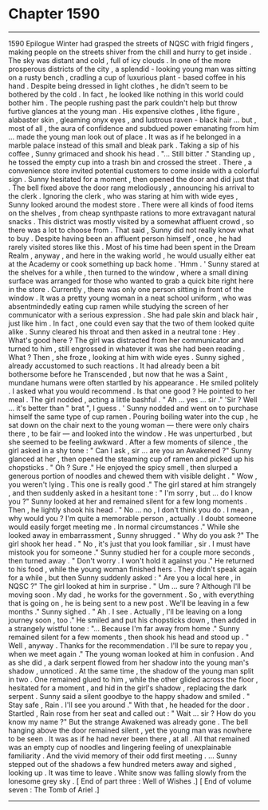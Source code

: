 
# Chapter 1590


---

1590 Epilogue
Winter had grasped the streets of NQSC with frigid fingers , making people on the streets shiver from the chill and hurry to get inside . The sky was distant and cold , full of icy clouds .
In one of the more prosperous districts of the city , a splendid - looking young man was sitting on a rusty bench , cradling a cup of luxurious plant - based coffee in his hand . Despite being dressed in light clothes , he didn't seem to be bothered by the cold . In fact , he looked like nothing in this world could bother him .
The people rushing past the park couldn't help but throw furtive glances at the young man . His expensive clothes , lithe figure , alabaster skin , gleaming onyx eyes , and lustrous raven - black hair … but , most of all , the aura of confidence and subdued power emanating from him … made the young man look out of place .
It was as if he belonged in a marble palace instead of this small and bleak park .
Taking a sip of his coffee , Sunny grimaced and shook his head .
"... Still bitter ."
Standing up , he tossed the empty cup into a trash bin and crossed the street .
There , a convenience store invited potential customers to come inside with a colorful sign . Sunny hesitated for a moment , then opened the door and did just that .
The bell fixed above the door rang melodiously , announcing his arrival to the clerk .
Ignoring the clerk , who was staring at him with wide eyes , Sunny looked around the modest store . There were all kinds of food items on the shelves , from cheap synthpaste rations to more extravagant natural snacks . This district was mostly visited by a somewhat affluent crowd , so there was a lot to choose from .
That said , Sunny did not really know what to buy . Despite having been an affluent person himself , once , he had rarely visited stores like this . Most of his time had been spent in the Dream Realm , anyway , and here in the waking world , he would usually either eat at the Academy or cook something up back home .
'Hmm . '
Sunny stared at the shelves for a while , then turned to the window , where a small dining surface was arranged for those who wanted to grab a quick bite right here in the store .
Currently , there was only one person sitting in front of the window . It was a pretty young woman in a neat school uniform , who was absentmindedly eating cup ramen while studying the screen of her communicator with a serious expression . She had pale skin and black hair , just like him .
In fact , one could even say that the two of them looked quite alike .
Sunny cleared his throat and then asked in a neutral tone :
Hey . What's good here ?
The girl was distracted from her communicator and turned to him , still engrossed in whatever it was she had been reading .
What ?
Then , she froze , looking at him with wide eyes .
Sunny sighed , already accustomed to such reactions . It had already been a bit bothersome before he Transcended , but now that he was a Saint , mundane humans were often startled by his appearance .
He smiled politely .
I asked what you would recommend . Is that one good ?
He pointed to her meal .
The girl nodded , acting a little bashful .
" Ah … yes … sir ."
'Sir ? Well … it's better than " brat ", I guess . '
Sunny nodded and went on to purchase himself the same type of cup ramen . Pouring boiling water into the cup , he sat down on the chair next to the young woman — there were only chairs there , to be fair — and looked into the window .
He was unperturbed , but she seemed to be feeling awkward . After a few moments of silence , the girl asked in a shy tone :
" Can I ask , sir … are you an Awakened ?"
Sunny glanced at her , then opened the steaming cup of ramen and picked up his chopsticks .
" Oh ? Sure ."
He enjoyed the spicy smell , then slurped a generous portion of noodles and chewed them with visible delight .
" Wow , you weren't lying . This one is really good ."
The girl stared at him strangely , and then suddenly asked in a hesitant tone :
" I'm sorry , but … do I know you ?"
Sunny looked at her and remained silent for a few long moments .
Then , he lightly shook his head .
" No … no , I don't think you do . I mean , why would you ? I'm quite a memorable person , actually . I doubt someone would easily forget meeting me . In normal circumstances ."
While she looked away in embarrassment , Sunny shrugged .
" Why do you ask ?"
The girl shook her head .
" No , it's just that you look familiar , sir . I must have mistook you for someone ."
Sunny studied her for a couple more seconds , then turned away .
" Don't worry . I won't hold it against you ."
He returned to his food , while the young woman finished hers . They didn't speak again for a while , but then Sunny suddenly asked :
" Are you a local here , in NQSC ?"
The girl looked at him in surprise .
" Um … sure ? Although I'll be moving soon . My dad , he works for the government . So , with everything that is going on , he is being sent to a new post . We'll be leaving in a few months ."
Sunny sighed .
" Ah . I see . Actually , I'll be leaving on a long journey soon , too ."
He smiled and put his chopsticks down , then added in a strangely wistful tone :
"... Because I'm far away from home ."
Sunny remained silent for a few moments , then shook his head and stood up .
" Well , anyway . Thanks for the recommendation . I'll be sure to repay you , when we meet again ."
The young woman looked at him in confusion .
And as she did , a dark serpent flowed from her shadow into the young man's shadow , unnoticed .
At the same time , the shadow of the young man split in two . One remained glued to him , while the other glided across the floor , hesitated for a moment , and hid in the girl's shadow , replacing the dark serpent .
Sunny said a silent goodbye to the happy shadow and smiled .
" Stay safe , Rain . I'll see you around ."
With that , he headed for the door .
Startled , Rain rose from her seat and called out :
" Wait … sir ? How do you know my name ?"
But the strange Awakened was already gone . The bell hanging above the door remained silent , yet the young man was nowhere to be seen . It was as if he had never been there , at all .
All that remained was an empty cup of noodles and lingering feeling of unexplainable familiarity .
And the vivid memory of their odd first meeting .
… Sunny stepped out of the shadows a few hundred meters away and sighed , looking up .
It was time to leave .
White snow was falling slowly from the lonesome grey sky .
[ End of part three : Well of Wishes .]
[ End of volume seven : The Tomb of Ariel .]

---

